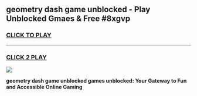 
## geometry dash game unblocked - Play Unblocked Gmaes & Free #8xgvp
<h3>
<a href="https://news.freeplayer.one?title=geometry_dash_game_unblocked&ref=03M">CLICK TO PLAY</a></h3>
<hr>

<h3>
<a href="https://news.freeplayer.one?title=geometry_dash_game_unblocked&ref=03M">CLICK 2 PLAY</a>
  
</h3>

<a href="https://news.freeplayer.one?title=geometry_dash_game_unblocked&ref=03M"><img src="https://clearcache.store/games.png"></a>


**geometry dash game unblocked games unblocked: Your Gateway to Fun and Accessible Online Gaming**

